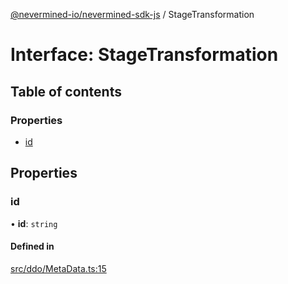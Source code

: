 [@nevermined-io/nevermined-sdk-js](../code-reference.md) / StageTransformation

# Interface: StageTransformation

## Table of contents

### Properties

- [id](StageTransformation.md#id)

## Properties

### id

• **id**: `string`

#### Defined in

[src/ddo/MetaData.ts:15](https://github.com/nevermined-io/sdk-js/blob/416920b/src/ddo/MetaData.ts#L15)
